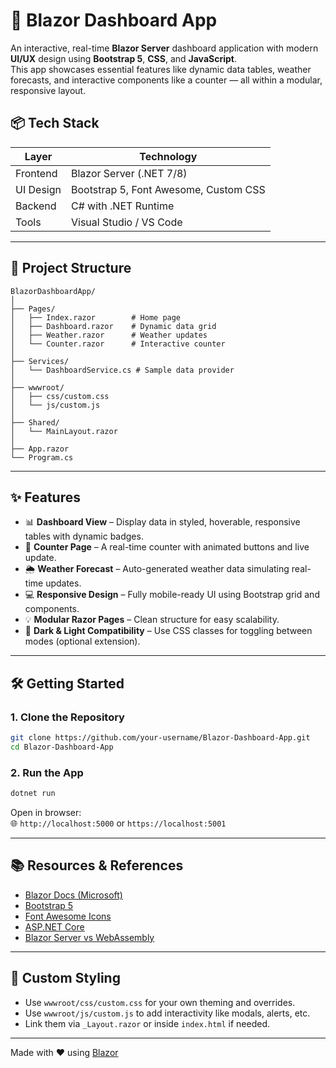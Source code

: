
# 🚀 Blazor Dashboard App

An interactive, real-time **Blazor Server** dashboard application with modern **UI/UX** design using **Bootstrap 5**, **CSS**, and **JavaScript**.  
This app showcases essential features like dynamic data tables, weather forecasts, and interactive components like a counter — all within a modular, responsive layout.



## 📦 Tech Stack

| Layer      | Technology                          |
|------------|-------------------------------------|
| Frontend   | Blazor Server (.NET 7/8)            |
| UI Design  | Bootstrap 5, Font Awesome, Custom CSS |
| Backend    | C# with .NET Runtime                |
| Tools      | Visual Studio / VS Code             |

---

## 📁 Project Structure

```
BlazorDashboardApp/
│
├── Pages/
│   ├── Index.razor        # Home page
│   ├── Dashboard.razor    # Dynamic data grid
│   ├── Weather.razor      # Weather updates
│   └── Counter.razor      # Interactive counter
│
├── Services/
│   └── DashboardService.cs # Sample data provider
│
├── wwwroot/
│   ├── css/custom.css
│   └── js/custom.js
│
├── Shared/
│   └── MainLayout.razor
│
├── App.razor
└── Program.cs
```

---

## ✨ Features

- 📊 **Dashboard View** – Display data in styled, hoverable, responsive tables with dynamic badges.
- 🔢 **Counter Page** – A real-time counter with animated buttons and live update.
- 🌦 **Weather Forecast** – Auto-generated weather data simulating real-time updates.
- 💻 **Responsive Design** – Fully mobile-ready UI using Bootstrap grid and components.
- 💡 **Modular Razor Pages** – Clean structure for easy scalability.
- 🌙 **Dark & Light Compatibility** – Use CSS classes for toggling between modes (optional extension).

---

## 🛠️ Getting Started

### 1. Clone the Repository

```bash
git clone https://github.com/your-username/Blazor-Dashboard-App.git
cd Blazor-Dashboard-App
```

### 2. Run the App

```bash
dotnet run
```

Open in browser:  
🌐 `http://localhost:5000` or `https://localhost:5001`

---

## 📚 Resources & References

- [Blazor Docs (Microsoft)](https://learn.microsoft.com/en-us/aspnet/core/blazor/)
- [Bootstrap 5](https://getbootstrap.com/docs/5.3/getting-started/introduction/)
- [Font Awesome Icons](https://fontawesome.com/icons)
- [ASP.NET Core](https://learn.microsoft.com/en-us/aspnet/core/)
- [Blazor Server vs WebAssembly](https://learn.microsoft.com/en-us/aspnet/core/blazor/hosting-models)

---



## 🔧 Custom Styling

- Use `wwwroot/css/custom.css` for your own theming and overrides.
- Use `wwwroot/js/custom.js` to add interactivity like modals, alerts, etc.
- Link them via `_Layout.razor` or inside `index.html` if needed.

---



Made with ❤️ using [Blazor](https://dotnet.microsoft.com/en-us/apps/aspnet/web-apps/blazor)
```


